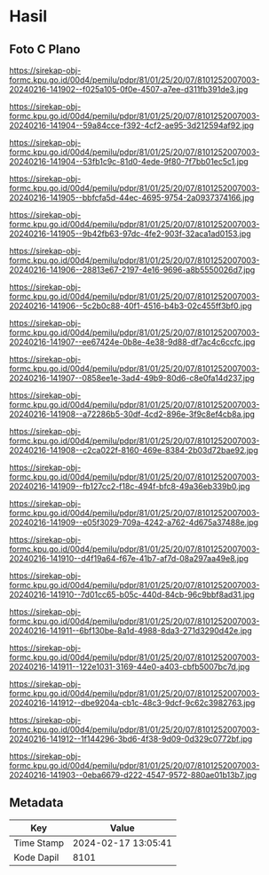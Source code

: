 # Hasil

## Foto C Plano

https://sirekap-obj-formc.kpu.go.id/00d4/pemilu/pdpr/81/01/25/20/07/8101252007003-20240216-141902--f025a105-0f0e-4507-a7ee-d311fb391de3.jpg

https://sirekap-obj-formc.kpu.go.id/00d4/pemilu/pdpr/81/01/25/20/07/8101252007003-20240216-141904--59a84cce-f392-4cf2-ae95-3d212594af92.jpg

https://sirekap-obj-formc.kpu.go.id/00d4/pemilu/pdpr/81/01/25/20/07/8101252007003-20240216-141904--53fb1c9c-81d0-4ede-9f80-7f7bb01ec5c1.jpg

https://sirekap-obj-formc.kpu.go.id/00d4/pemilu/pdpr/81/01/25/20/07/8101252007003-20240216-141905--bbfcfa5d-44ec-4695-9754-2a0937374166.jpg

https://sirekap-obj-formc.kpu.go.id/00d4/pemilu/pdpr/81/01/25/20/07/8101252007003-20240216-141905--9b42fb63-97dc-4fe2-903f-32aca1ad0153.jpg

https://sirekap-obj-formc.kpu.go.id/00d4/pemilu/pdpr/81/01/25/20/07/8101252007003-20240216-141906--28813e67-2197-4e16-9696-a8b5550026d7.jpg

https://sirekap-obj-formc.kpu.go.id/00d4/pemilu/pdpr/81/01/25/20/07/8101252007003-20240216-141906--5c2b0c88-40f1-4516-b4b3-02c455ff3bf0.jpg

https://sirekap-obj-formc.kpu.go.id/00d4/pemilu/pdpr/81/01/25/20/07/8101252007003-20240216-141907--ee67424e-0b8e-4e38-9d88-df7ac4c6ccfc.jpg

https://sirekap-obj-formc.kpu.go.id/00d4/pemilu/pdpr/81/01/25/20/07/8101252007003-20240216-141907--0858ee1e-3ad4-49b9-80d6-c8e0fa14d237.jpg

https://sirekap-obj-formc.kpu.go.id/00d4/pemilu/pdpr/81/01/25/20/07/8101252007003-20240216-141908--a72286b5-30df-4cd2-896e-3f9c8ef4cb8a.jpg

https://sirekap-obj-formc.kpu.go.id/00d4/pemilu/pdpr/81/01/25/20/07/8101252007003-20240216-141908--c2ca022f-8160-469e-8384-2b03d72bae92.jpg

https://sirekap-obj-formc.kpu.go.id/00d4/pemilu/pdpr/81/01/25/20/07/8101252007003-20240216-141909--fb127cc2-f18c-494f-bfc8-49a36eb339b0.jpg

https://sirekap-obj-formc.kpu.go.id/00d4/pemilu/pdpr/81/01/25/20/07/8101252007003-20240216-141909--e05f3029-709a-4242-a762-4d675a37488e.jpg

https://sirekap-obj-formc.kpu.go.id/00d4/pemilu/pdpr/81/01/25/20/07/8101252007003-20240216-141910--d4f19a64-f67e-41b7-af7d-08a297aa49e8.jpg

https://sirekap-obj-formc.kpu.go.id/00d4/pemilu/pdpr/81/01/25/20/07/8101252007003-20240216-141910--7d01cc65-b05c-440d-84cb-96c9bbf8ad31.jpg

https://sirekap-obj-formc.kpu.go.id/00d4/pemilu/pdpr/81/01/25/20/07/8101252007003-20240216-141911--6bf130be-8a1d-4988-8da3-271d3290d42e.jpg

https://sirekap-obj-formc.kpu.go.id/00d4/pemilu/pdpr/81/01/25/20/07/8101252007003-20240216-141911--122e1031-3169-44e0-a403-cbfb5007bc7d.jpg

https://sirekap-obj-formc.kpu.go.id/00d4/pemilu/pdpr/81/01/25/20/07/8101252007003-20240216-141912--dbe9204a-cb1c-48c3-9dcf-9c62c3982763.jpg

https://sirekap-obj-formc.kpu.go.id/00d4/pemilu/pdpr/81/01/25/20/07/8101252007003-20240216-141912--1f144296-3bd6-4f38-9d09-0d329c0772bf.jpg

https://sirekap-obj-formc.kpu.go.id/00d4/pemilu/pdpr/81/01/25/20/07/8101252007003-20240216-141903--0eba6679-d222-4547-9572-880ae01b13b7.jpg


## Metadata

| Key        | Value               |
| ---------- | ------------------- |
| Time Stamp | 2024-02-17 13:05:41 |
| Kode Dapil | 8101                |



